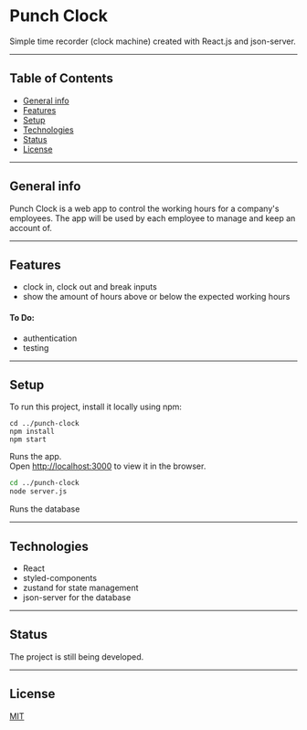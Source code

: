 # Punch Clock

Simple time recorder (clock machine) created with React.js and json-server.

---
## Table of Contents

- [General info](#general-info)
- [Features](#features)
- [Setup](#setup)
- [Technologies](#technologies)
- [Status](#status)
- [License](#license)

---

## General info

Punch Clock is a web app to control the working hours for a company's employees. The app will be used by each employee to manage and keep an account of. 

---

## Features

- clock in, clock out and break inputs
- show the amount of hours above or below the expected working hours

#### To Do:

- authentication
- testing

---

## Setup

To run this project, install it locally using npm: 

```npm start
cd ../punch-clock
npm install
npm start
```
Runs the app.\
Open [http://localhost:3000](http://localhost:3000) to view it in the browser.
```bash
cd ../punch-clock
node server.js
```

Runs the database

---

## Technologies

- React
- styled-components
- zustand for state management
- json-server for the database

---

## Status

The project is still being developed.

---

## License

[MIT](https://choosealicense.com/licenses/mit/)
